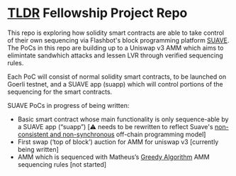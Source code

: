 # [TLDR](https://www.tldresear.ch/) Fellowship Project Repo

This repo is exploring how solidity smart contracts are able to take control of their own sequencing via Flashbot's block programming platform [SUAVE](https://suave.flashbots.net/what-is-suave). The PoCs in this repo are building up to a Uniswap v3 AMM which aims to elimintate sandwhich attacks and lessen LVR through verified sequencing rules. 

Each PoC will consist of normal solidity smart contracts, to be launched on Goerli testnet, and a SUAVE app (suapp) which will control portions of the sequencing for the smart contracts.


SUAVE PoCs in progress of being written:
- Basic smart contract whose main functionality is only sequence-able by a SUAVE app (“suapp”) [⚠️ needs to be rewritten to reflect Suave's [non-consistent and non-synchronous](https://github.com/flashbots/suave-geth/issues/190) off-chain programming model]
- First swap (‘top of block’) auction for AMM for uniswap v3 [currently being written]
- AMM which is sequenced with Matheus’s [Greedy Algorithm](https://arxiv.org/pdf/2209.15569.pdf) AMM sequencing rules [not started]

